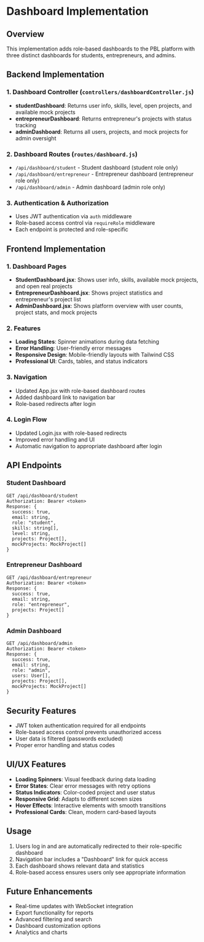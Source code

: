 # Dashboard Implementation

## Overview
This implementation adds role-based dashboards to the PBL platform with three distinct dashboards for students, entrepreneurs, and admins.

## Backend Implementation

### 1. Dashboard Controller (`controllers/dashboardController.js`)
- **studentDashboard**: Returns user info, skills, level, open projects, and available mock projects
- **entrepreneurDashboard**: Returns entrepreneur's projects with status tracking
- **adminDashboard**: Returns all users, projects, and mock projects for admin oversight

### 2. Dashboard Routes (`routes/dashboard.js`)
- `/api/dashboard/student` - Student dashboard (student role only)
- `/api/dashboard/entrepreneur` - Entrepreneur dashboard (entrepreneur role only)
- `/api/dashboard/admin` - Admin dashboard (admin role only)

### 3. Authentication & Authorization
- Uses JWT authentication via `auth` middleware
- Role-based access control via `requireRole` middleware
- Each endpoint is protected and role-specific

## Frontend Implementation

### 1. Dashboard Pages
- **StudentDashboard.jsx**: Shows user info, skills, available mock projects, and open real projects
- **EntrepreneurDashboard.jsx**: Shows project statistics and entrepreneur's project list
- **AdminDashboard.jsx**: Shows platform overview with user counts, project stats, and mock projects

### 2. Features
- **Loading States**: Spinner animations during data fetching
- **Error Handling**: User-friendly error messages
- **Responsive Design**: Mobile-friendly layouts with Tailwind CSS
- **Professional UI**: Cards, tables, and status indicators

### 3. Navigation
- Updated App.jsx with role-based dashboard routes
- Added dashboard link to navigation bar
- Role-based redirects after login

### 4. Login Flow
- Updated Login.jsx with role-based redirects
- Improved error handling and UI
- Automatic navigation to appropriate dashboard after login

## API Endpoints

### Student Dashboard
```
GET /api/dashboard/student
Authorization: Bearer <token>
Response: {
  success: true,
  email: string,
  role: "student",
  skills: string[],
  level: string,
  projects: Project[],
  mockProjects: MockProject[]
}
```

### Entrepreneur Dashboard
```
GET /api/dashboard/entrepreneur
Authorization: Bearer <token>
Response: {
  success: true,
  email: string,
  role: "entrepreneur",
  projects: Project[]
}
```

### Admin Dashboard
```
GET /api/dashboard/admin
Authorization: Bearer <token>
Response: {
  success: true,
  email: string,
  role: "admin",
  users: User[],
  projects: Project[],
  mockProjects: MockProject[]
}
```

## Security Features
- JWT token authentication required for all endpoints
- Role-based access control prevents unauthorized access
- User data is filtered (passwords excluded)
- Proper error handling and status codes

## UI/UX Features
- **Loading Spinners**: Visual feedback during data loading
- **Error States**: Clear error messages with retry options
- **Status Indicators**: Color-coded project and user status
- **Responsive Grid**: Adapts to different screen sizes
- **Hover Effects**: Interactive elements with smooth transitions
- **Professional Cards**: Clean, modern card-based layouts

## Usage
1. Users log in and are automatically redirected to their role-specific dashboard
2. Navigation bar includes a "Dashboard" link for quick access
3. Each dashboard shows relevant data and statistics
4. Role-based access ensures users only see appropriate information

## Future Enhancements
- Real-time updates with WebSocket integration
- Export functionality for reports
- Advanced filtering and search
- Dashboard customization options
- Analytics and charts
